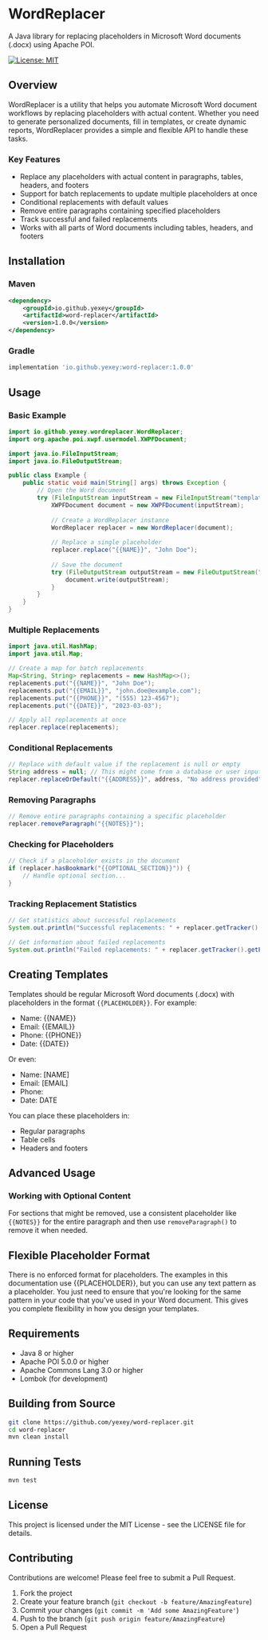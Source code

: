 # WordReplacer

A Java library for replacing placeholders in Microsoft Word documents (.docx) using Apache POI.

[![License: MIT](https://img.shields.io/badge/License-MIT-yellow.svg)](https://opensource.org/licenses/MIT)

## Overview

WordReplacer is a utility that helps you automate Microsoft Word document workflows by replacing placeholders with actual content. Whether you need to generate personalized documents, fill in templates, or create dynamic reports, WordReplacer provides a simple and flexible API to handle these tasks.

### Key Features

- Replace any placeholders with actual content in paragraphs, tables, headers, and footers
- Support for batch replacements to update multiple placeholders at once
- Conditional replacements with default values
- Remove entire paragraphs containing specified placeholders
- Track successful and failed replacements
- Works with all parts of Word documents including tables, headers, and footers

## Installation

### Maven

```xml
<dependency>
    <groupId>io.github.yexey</groupId>
    <artifactId>word-replacer</artifactId>
    <version>1.0.0</version>
</dependency>
```

### Gradle

```groovy
implementation 'io.github.yexey:word-replacer:1.0.0'
```

## Usage

### Basic Example

```java
import io.github.yexey.wordreplacer.WordReplacer;
import org.apache.poi.xwpf.usermodel.XWPFDocument;

import java.io.FileInputStream;
import java.io.FileOutputStream;

public class Example {
    public static void main(String[] args) throws Exception {
        // Open the Word document
        try (FileInputStream inputStream = new FileInputStream("template.docx")) {
            XWPFDocument document = new XWPFDocument(inputStream);
            
            // Create a WordReplacer instance
            WordReplacer replacer = new WordReplacer(document);
            
            // Replace a single placeholder
            replacer.replace("{{NAME}}", "John Doe");
            
            // Save the document
            try (FileOutputStream outputStream = new FileOutputStream("output.docx")) {
                document.write(outputStream);
            }
        }
    }
}
```

### Multiple Replacements

```java
import java.util.HashMap;
import java.util.Map;

// Create a map for batch replacements
Map<String, String> replacements = new HashMap<>();
replacements.put("{{NAME}}", "John Doe");
replacements.put("{{EMAIL}}", "john.doe@example.com");
replacements.put("{{PHONE}}", "(555) 123-4567");
replacements.put("{{DATE}}", "2023-03-03");

// Apply all replacements at once
replacer.replace(replacements);
```

### Conditional Replacements

```java
// Replace with default value if the replacement is null or empty
String address = null; // This might come from a database or user input
replacer.replaceOrDefault("{{ADDRESS}}", address, "No address provided");
```

### Removing Paragraphs

```java
// Remove entire paragraphs containing a specific placeholder
replacer.removeParagraph("{{NOTES}}");
```

### Checking for Placeholders

```java
// Check if a placeholder exists in the document
if (replacer.hasBookmark("{{OPTIONAL_SECTION}}")) {
    // Handle optional section...
}
```

### Tracking Replacement Statistics

```java
// Get statistics about successful replacements
System.out.println("Successful replacements: " + replacer.getTracker().getReplacementCounts());

// Get information about failed replacements
System.out.println("Failed replacements: " + replacer.getTracker().getFailedReplacements());
```

## Creating Templates

Templates should be regular Microsoft Word documents (.docx) with placeholders in the format `{{PLACEHOLDER}}`. For example:

- Name: {{NAME}}
- Email: {{EMAIL}}
- Phone: {{PHONE}}
- Date: {{DATE}}

Or even:

- Name: [NAME]
- Email: [EMAIL]
- Phone: <PHONE>
- Date: DATE

You can place these placeholders in:
- Regular paragraphs
- Table cells
- Headers and footers

## Advanced Usage

### Working with Optional Content

For sections that might be removed, use a consistent placeholder like `{{NOTES}}` for the entire paragraph and then use `removeParagraph()` to remove it when needed.

## Flexible Placeholder Format

There is no enforced format for placeholders. 
The examples in this documentation use {{PLACEHOLDER}}, but you can use any text pattern as a placeholder. 
You just need to ensure that you're looking for the same pattern in your code that you've used in your Word document. 
This gives you complete flexibility in how you design your templates.

## Requirements

- Java 8 or higher
- Apache POI 5.0.0 or higher
- Apache Commons Lang 3.0 or higher
- Lombok (for development)

## Building from Source

```bash
git clone https://github.com/yexey/word-replacer.git
cd word-replacer
mvn clean install
```

## Running Tests

```bash
mvn test
```

## License

This project is licensed under the MIT License - see the LICENSE file for details.

## Contributing

Contributions are welcome! Please feel free to submit a Pull Request.

1. Fork the project
2. Create your feature branch (`git checkout -b feature/AmazingFeature`)
3. Commit your changes (`git commit -m 'Add some AmazingFeature'`)
4. Push to the branch (`git push origin feature/AmazingFeature`)
5. Open a Pull Request
